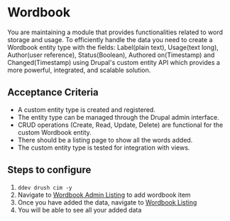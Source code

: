 # Wordbook

You are maintaining a module that provides functionalities related to word storage and usage. To efficiently handle the data you need to create a Wordbook entity type with the fields: Label(plain text), Usage(text long), Author(user reference), Status(Boolean), Authored on(Timestamp) and Changed(Timestamp) using Drupal's custom entity API which provides a more powerful, integrated, and scalable solution.

## Acceptance Criteria

- A custom entity type is created and registered.
- The entity type can be managed through the Drupal admin interface.
- CRUD operations (Create, Read, Update, Delete) are functional for the custom Wordbook entity.
- There should be a listing page to show all the words added.
- The custom entity type is tested for integration with views.

## Steps to configure

1. `ddev drush cim -y`
2. Navigate to [Wordbook Admin Listing](/admin/content/wordbook) to add wordbook item
3. Once you have added the data, navigate to [Wordbook Listing](/wordbook-listing)
4. You will be able to see all your added data
